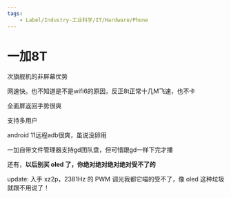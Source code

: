 ```yaml
---
tags:
    - Label/Industry-工业科学/IT/Hardware/Phone
---
```


# 一加8T

次旗舰机的非屏幕优势

网速快。也不知道是不是wifi6的原因，反正8t正常十几M飞速，也不卡

全面屏返回手势很爽

支持多用户

android 11远程adb很爽，虽说没卵用

一加自带文件管理器支持gd团队盘，但可惜跟gd一样下完才播

还有，**以后别买 oled 了，你绝对绝对绝对绝对受不了的**

update: 入手 xz2p，2381Hz 的 PWM 调光我都它喵的受不了，像 oled 这种垃圾就跟不用说了！